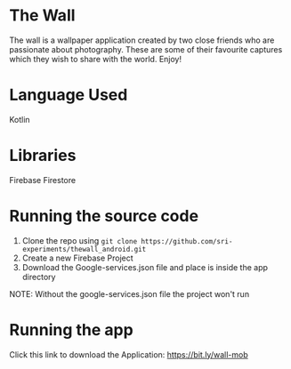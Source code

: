 # The Wall

The wall is a wallpaper application created by two close friends who are passionate about photography. 
These are some of their favourite captures which they wish to share with the world. Enjoy!

# Language Used

Kotlin

# Libraries

Firebase Firestore

# Running the source code

1. Clone the repo using ``` git clone https://github.com/sri-experiments/thewall_android.git ```
2. Create a new Firebase Project
3. Download the Google-services.json file and place is inside the app directory

NOTE: Without the google-services.json file the project won't run

# Running the app

Click this link to download the Application: https://bit.ly/wall-mob

